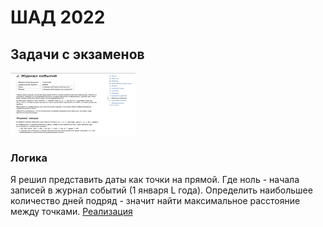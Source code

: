 <h1>ШАД 2022</h1>

<h2>Задачи с экзаменов</h2>

<img src="Stage_1/J_1.png" width="200" height="100" alt="Задача J">

<h3> Логика </h3>
Я решил представить даты как точки на прямой. Где ноль - начала записей в журнал событий (1 января L года).
Определить наибольшее количество дней подряд - значит найти максимальное расстояние между точками. 
<a href='https://github.com/hardworkerM/Algoritmic_tasks/blob/master/Stage_1/J.py'> Реализация</a> 
